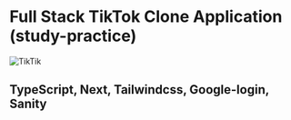 # Full Stack TikTok Clone Application (study-practice)
![TikTik](https://i.ibb.co/w7WyFJG/Tik-Tok-Clone-Thumbnail-2.png)
## TypeScript, Next, Tailwindcss, Google-login, Sanity

